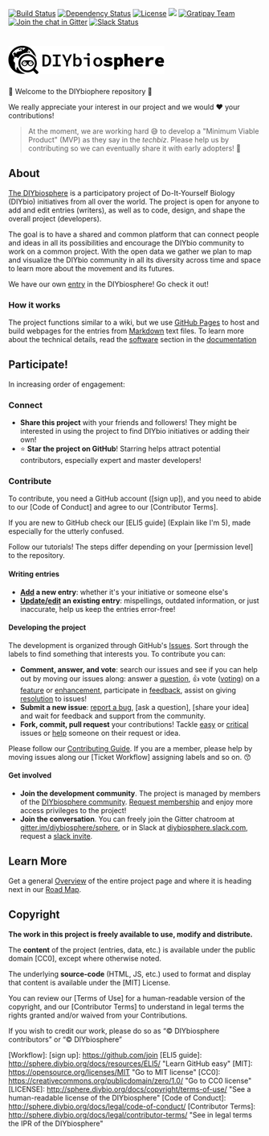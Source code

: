 [![Build Status](https://travis-ci.org/DIYbiosphere/sphere.svg?branch=master)](https://travis-ci.org/DIYbiosphere/sphere)
[![Dependency Status](https://www.versioneye.com/user/projects/57cfedcac07f2e0042bf94db/badge.svg?style=flat-square)](https://www.versioneye.com/user/projects/57cfedcac07f2e0042bf94db)
[![License](https://img.shields.io/badge/license-MIT%20%2B%20CC0-lightgrey.svg)](http://sphere.diybio.org/terms-of-use/)
![](https://reposs.herokuapp.com/?path=DIYbiosphere/sphere&color=yellowgreen)
[![Gratipay Team](https://img.shields.io/gratipay/team/diybiosphere.svg?maxAge=2592000)](https://gratipay.com/DIYbiosphere/)
[![Join the chat in Gitter](https://badges.gitter.im/DIYbiosphere/sphere.svg)](https://gitter.im/DIYbiosphere/sphere?utm_source=badge&utm_medium=badge&utm_campaign=pr-badge)
[![Slack Status](https://diybiosphere.herokuapp.com/badge.svg)](https://diybiosphere.herokuapp.com)



# ![](_assets/img/sphere-logo.png)


:tada: Welcome to the DIYbiophere repository :tada:

We really appreciate your interest in our project and we would :heart: your contributions!

> At the moment, we are working hard :sweat_smile: to develop a "Minimum Viable Product" (MVP) as they say in the _techbiz_. Please help us by contributing so we can eventually share it with early adopters! :metal:

## About
[The DIYbiosphere] is a participatory project of Do-It-Yourself Biology (DIYbio) initiatives from all over the world. The project is open for anyone to add and edit entries (writers), as well as to code, design, and shape the overall project (developers).

The goal is to have a shared and common platform that can connect people and ideas in all its possibilities and encourage the DIYbio community to work on a common project. With the open data we gather we plan to map and visualize the DIYbio community in all its diversity across time and space to learn more about the movement and its futures.

We have our own [entry] in the DIYbiosphere! Go check it out!

### How it works
The project functions similar to a wiki, but we use [GitHub Pages] to host and build webpages for the entries from [Markdown] text files. To learn more about the technical details, read the [software] section in the [documentation]

## Participate!
In increasing order of engagement:

### Connect

- **Share this project** with your friends and followers! They might be interested in using the project to find DIYbio initiatives or adding their own!
- :star: **Star the project on GitHub**! Starring helps attract potential contributors, especially expert and master developers!


### Contribute
To contribute, you need a GitHub account ([sign up]), and you need to abide to our [Code of Conduct] and agree to our [Contributor Terms].

If you are new to GitHub check our [ELI5 guide] (Explain like I'm 5), made especially for the utterly confused.

Follow our tutorials! The steps differ depending on your [permission level] to the repository.


#### Writing entries

  - **[Add] a new entry**:  whether it's your initiative or someone else's
  - **[Update/edit] an existing entry**: mispellings, outdated information, or just inaccurate, help us keep the entries error-free!

#### Developing the project
The development is organized through GitHub's [Issues]. Sort through the labels to find something that interests you. To contribute you can:

- **Comment, answer, and vote**: search our issues and see if you can help out by moving our issues along: answer a [question], :+1: vote ([voting]) on a [feature] or [enhancement], participate in [feedback], assist on giving [resolution] to  issues!
- **Submit a new issue**: [report a bug], [ask a question], [share your idea] and wait for feedback and support from the community.
- **Fork, commit, pull request** your contributions! Tackle [easy] or [critical] issues or [help] someone on their request or idea.

Please follow our [Contributing Guide]. If you are a member, please help by moving issues along our [Ticket Workflow] assigning labels and so on. :kissing_smiling_eyes:

#### Get involved
- **Join the development community**. The project is managed by members of the [DIYbiosphere community]. [Request membership] and enjoy more access privileges to the project!
- **Join the conversation**. You can freely join the Gitter chatroom at [gitter.im/diybiosphere/sphere], or in Slack at [diybiosphere.slack.com], request a [slack invite].

## Learn More
Get a general [Overview] of the entire project page and where it is heading next in our [Road Map].


## Copyright
**The work in this project is freely available to use, modify and distribute.**

The **content** of the project (entries, data, etc.) is available under the public domain [CC0], except where otherwise noted.

The underlying **source-code** (HTML, JS, etc.) used to format and display that content is available under the [MIT] License.

You can review our [Terms of Use] for a human-readable version of the copyright, and our [Contributor Terms] to understand in legal terms the rights granted and/or waived from your Contributions.

If you wish to credit our work, please do so as “© DIYbiosphere contributors” or “© DIYbiosphere”

[The DIYbiosphere]: http://sphere.diybio.org/ "Go to main website"
[entry]: http://sphere.diybio.org/entries/projects/DIYbiosphere "Go to DIYbiosphere entry page"
[github pages]: https://pages.github.com/ "Learn about GitHub Pages"
[Markdown]: https://guides.github.com/features/mastering-markdown/ "Learn about Markdown from GitHub"
[software]: http://sphere.diybio.org/docs/basics/software/
[documentation]: http://sphere.diybio.org/docs/
[add]: http://sphere.diybio.org/docs/tutorials/add-entry/ "How to add an entry"
[update/edit]: http://sphere.diybio.org/docs/tutorials/edit-content/ "How to edit an entry"
[issues]: https://github.com/DIYbiosphere/sphere/issues "Go to GitHub Issues"
[question]: https://github.com/DIYbiosphere/sphere/labels/question
[voting]: http://sphere.diybio.org/docs/guides/contributing/#adding-reactions
[feature]: https://github.com/DIYbiosphere/sphere/labels/feature%20request
[enhancement]: https://github.com/DIYbiosphere/sphere/labels/enhancement
[feedback]: https://github.com/DIYbiosphere/sphere/labels/feedback%20wanted
[resolution]: https://github.com/DIYbiosphere/sphere/labels/resolution%20needed
[report a bug]: http://sphere.diybio.org/docs/guides/contributing/#report-a-bug
[ask question]: http://sphere.diybio.org/docs/guides/contributing/#ask-a-suggestion
[make a suggestion]: http://sphere.diybio.org/docs/guides/contributing/#make-a-suggestion
[easy]: https://github.com/DIYbiosphere/sphere/labels/easy
[critical]: https://github.com/DIYbiosphere/sphere/labels/critical
[help]: https://github.com/DIYbiosphere/sphere/labels/help%20wanted
[gitter.im/DIYbiosphere/sphere]: https://gitter.im/DIYbiosphere/sphere?utm_source=badge&utm_medium=badge&utm_campaign=pr-badge "Go to DIYbiosphere Gitter chatroom"
[slack invite]: https://diybiosphere.herokuapp.com/ "Request an invite to DIYbiosphere Slack team"
[diybiosphere.slack.com]: https://diybiosphere.slack.com "Go to the DIYbiosphere Slack Team page"
[DIYbiosphere community]: http://sphere.diybio.org/about/community/
[request membership]: http://sphere.diybio.org/docs/help/contributing/#membership-request "How to request membership"
[overview]: http://sphere.diybio.org/docs/about/overview "See an overview of the DIYbiosphere Project"
[road map]: http://sphere.diybio.org/docs/updates/roadmap/ "See our Roadmap for the DIYbiosphere project"
[Getting started]: http://sphere.diybio.org/docs/introduction/getting-started/ "How to use and contribute to the project"
[Contributing guide]: http://sphere.diybio.org/docs/help/contributing/ "How to Issues and Pull Requests"
[Workflow]:
[sign up]: https://github.com/join
[ELI5 guide]: http://sphere.diybio.org/docs/resources/ELI5/ "Learn GitHub easy"
[MIT]: https://opensource.org/licenses/MIT "Go to MIT license"
[CC0]: https://creativecommons.org/publicdomain/zero/1.0/ "Go to CC0 license"
[LICENSE]: http://sphere.diybio.org/docs/copyright/terms-of-use/ "See a human-readable license of the DIYbiosphere"
[Code of Conduct]: http://sphere.diybio.org/docs/legal/code-of-conduct/
[Contributor Terms]: http://sphere.diybio.org/docs/legal/contributor-terms/ "See in legal terms the IPR of the DIYbiosphere"
